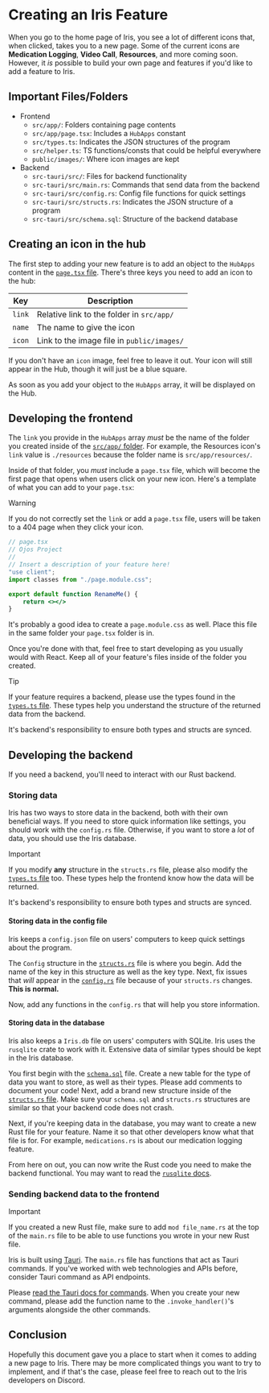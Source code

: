# Creating an Iris Feature

When you go to the home page of Iris, you see a lot of different icons that,
when clicked, takes you to a new page. Some of the current icons are
**Medication Logging**, **Video Call**, **Resources**, and more coming soon.
However, it *is* possible to build your own page and features if you'd like to
add a feature to Iris.

## Important Files/Folders

- Frontend
  - `src/app/`: Folders containing page contents
  - `src/app/page.tsx`: Includes a `HubApps` constant
  - `src/types.ts`: Indicates the JSON structures of the program
  - `src/helper.ts`: TS functions/consts that could be helpful everywhere
  - `public/images/`: Where icon images are kept
- Backend
  - `src-tauri/src/`: Files for backend functionality
  - `src-tauri/src/main.rs`: Commands that send data from the backend
  - `src-tauri/src/config.rs`: Config file functions for quick settings
  - `src-tauri/src/structs.rs`: Indicates the JSON structure of a program
  - `src-tauri/src/schema.sql`: Structure of the backend database

## Creating an icon in the hub

The first step to adding your new feature is to add an object to the `HubApps`
content in the [`page.tsx` file](../src/app/page.tsx). There's three keys you
need to add an icon to the hub:

| Key    | Description                                |
| ------ | ------------------------------------------ |
| `link` | Relative link to the folder in `src/app/`  |
| `name` | The name to give the icon                  |
| `icon` | Link to the image file in `public/images/` |

If you don't have an `icon` image, feel free to leave it out. Your icon will
still appear in the Hub, though it will just be a blue square.

As soon as you add your object to the `HubApps` array, it will be displayed on
the Hub.

## Developing the frontend

The `link` you provide in the `HubApps` array *must* be the name of the folder
you created inside of the [`src/app/` folder](../src/app/). For example, the
Resources icon's `link` value is `./resources` because the folder name is
`src/app/resources/`.

Inside of that folder, you *must* include a `page.tsx` file, which will become
the first page that opens when users click on your new icon. Here's a template
of what you can add to your `page.tsx`:

> [!WARNING]
> If you do not correctly set the `link` or add a `page.tsx` file, users will
> be taken to a 404 page when they click your icon.

```jsx
// page.tsx
// Ojos Project
//
// Insert a description of your feature here!
"use client";
import classes from "./page.module.css";

export default function RenameMe() {
    return <></>
}
```

It's probably a good idea to create a `page.module.css` as well. Place this
file in the same folder your `page.tsx` folder is in.

Once you're done with that, feel free to start developing as you usually would
with React. Keep all of your feature's files inside of the folder you created.

> [!TIP]
> If your feature requires a backend, please use the types found in the
> [`types.ts` file](../src/types.ts). These types help you understand the
> structure of the returned data from the backend.
>
> It's backend's responsibility to ensure both types and structs are synced.

## Developing the backend

If you need a backend, you'll need to interact with our Rust backend.

### Storing data

Iris has two ways to store data in the backend, both with their own beneficial
ways. If you need to store quick information like settings, you should work with
the `config.rs` file. Otherwise, if you want to
store a *lot* of data, you should use the Iris database.

> [!IMPORTANT]
> If you modify **any** structure in the `structs.rs` file, please also modify
> the [`types.ts` file](../src/types.ts) too. These types help the frontend know
> how the data will be returned.
>
> It's backend's responsibility to ensure both types and structs are synced.

#### Storing data in the config file

Iris keeps a `config.json` file on users' computers to keep quick settings about
the program.

The `Config` structure in the [`structs.rs`](../src-tauri/src/structs.rs) file
is where you begin. Add the name of the key in this structure as well as the key
type. Next, fix issues that *will* appear in the
[`config.rs`](../src-tauri/src/config.rs) file because of your `structs.rs`
changes. **This is normal.**

Now, add any functions in the `config.rs` that will help you store information.

#### Storing data in the database

Iris also keeps a `Iris.db` file on users' computers with SQLite. Iris uses
the `rusqlite` crate to work with it. Extensive data of similar types should
be kept in the Iris database.

You first begin with the [`schema.sql`](../src-tauri/src/schema.sql) file.
Create a new table for the type of data you want to store, as well as their
types. Please add comments to document your code! Next, add a brand new
structure inside of the [`structs.rs` file](../src-tauri/src/structs.rs).
Make sure your `schema.sql` and `structs.rs` structures are similar so that
your backend code does not crash.

Next, if you're keeping data in the database, you may want to create a new Rust
file for your feature. Name it so that other developers know what that file is
for. For example, `medications.rs` is about our medication logging feature.

From here on out, you can now write the Rust code you need to make the backend
functional. You may want to read the
[`rusqlite` docs](https://docs.rs/rusqlite/latest/rusqlite/).

### Sending backend data to the frontend

> [!IMPORTANT]
> If you created a new Rust file, make sure to add `mod file_name.rs` at the
> top of the `main.rs` file to be able to use functions you wrote in your new
> Rust file.

Iris is built using [Tauri](https://tauri.app/). The `main.rs` file has
functions that act as Tauri commands. If you've worked with web technologies and
APIs before, consider Tauri command as API endpoints.

Please
[read the Tauri docs for commands](https://tauri.app/develop/calling-rust/).
When you create your new command, please add the function name to the
`.invoke_handler()`'s arguments alongside the other commands.

## Conclusion

Hopefully this document gave you a place to start when it comes to adding a new
page to Iris. There may be more complicated things you want to try to implement,
and if that's the case, please feel free to reach out to the Iris developers
on Discord.
